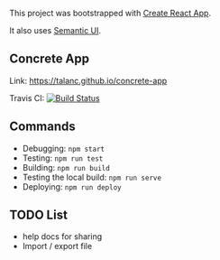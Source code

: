 This project was bootstrapped with [Create React App](https://github.com/facebookincubator/create-react-app).

It also uses [Semantic UI](https://react.semantic-ui.com/).

## Concrete App

Link: https://talanc.github.io/concrete-app

Travis CI: [![Build Status](https://travis-ci.org/talanc/concrete-app.svg?branch=master)](https://travis-ci.org/talanc/concrete-app)

## Commands

* Debugging: `npm start` 
* Testing: `npm run test`
* Building: `npm run build`
* Testing the local build: `npm run serve`
* Deploying: `npm run deploy`

## TODO List

* help docs for sharing
* Import / export file